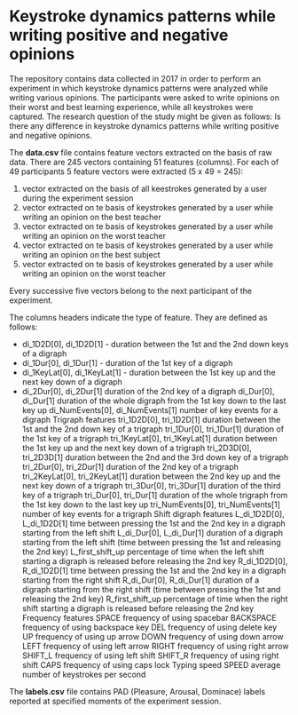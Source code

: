 # Keystroke dynamics patterns while writing positive and negative opinions

The repository contains data collected in 2017 in order to perform an experiment in which keystroke dynamics patterns were analyzed while writing various opinions. The participants were asked to write opinions on their worst and best learning experience, while all keystrokes were captured. The research question of the study might be given as follows: Is there any difference in keystroke dynamics patterns while writing positive and negative opinions.

The **data.csv** file contains feature vectors extracted on the basis of raw data. There are 245 vectors containing 51 features (columns). For each of 49 participants 5 feature vectors were extracted (5 x 49 = 245):  

1. vector extracted on the basis of all keestrokes generated by a user during the experiment session  
2. vector extracted on te basis of keystrokes generated by a user while writing an opinion on the best teacher  
3. vector extracted on te basis of keystrokes generated by a user while writing an opinion on the worst teacher  
4. vector extracted on te basis of keystrokes generated by a user while writing an opinion on the best subject  
5. vector extracted on te basis of keystrokes generated by a user while writing an opinion on the worst teacher  

Every successive five vectors belong to the next participant of the experiment.

The columns headers indicate the type of feature. They are defined as follows:

- di_1D2D[0], di_1D2D[1]  - duration between the 1st and the 2nd down keys of a digraph
- di_1Dur[0], di_1Dur[1]  - duration of the 1st key of a digraph
- di_1KeyLat[0], di_1KeyLat[1] - duration between the 1st key up and the next key down of a digraph
- di_2Dur[0], di_2Dur[1] duration of the 2nd key of a digraph
di_Dur[0], di_Dur[1] duration of the whole digraph from the 1st key
down to the last key up
di_NumEvents[0], di_NumEvents[1] number of key events for a digraph
Trigraph features
tri_1D2D[0], tri_1D2D[1] duration between the 1st and the 2nd down key
of a trigraph
tri_1Dur[0], tri_1Dur[1] duration of the 1st key of a trigraph
tri_1KeyLat[0], tri_1KeyLat[1] duration between the 1st key up and the next
key down of a trigraph
tri_2D3D[0], tri_2D3D[1] duration between the 2nd and the 3rd down key
of a trigraph
tri_2Dur[0], tri_2Dur[1] duration of the 2nd key of a trigraph
tri_2KeyLat[0], tri_2KeyLat[1] duration between the 2nd key up and the next
key down of a trigraph
tri_3Dur[0], tri_3Dur[1] duration of the third key of a trigraph
tri_Dur[0], tri_Dur[1] duration of the whole trigraph from the 1st key
down to the last key up
tri_NumEvents[0], tri_NumEvents[1] number of key events for a trigraph
Shift digraph features
L_di_1D2D[0], L_di_1D2D[1] time between pressing the 1st and the 2nd key
in a digraph starting from the left shift
L_di_Dur[0], L_di_Dur[1] duration of a digraph starting from the left shift
(time between pressing the 1st and releasing the
2nd key)
L_first_shift_up percentage of time when the left shift starting a
digraph is released before releasing the 2nd key
R_di_1D2D[0], R_di_1D2D[1] time between pressing the 1st and the 2nd key
in a digraph starting from the right shift
R_di_Dur[0], R_di_Dur[1] duration of a digraph starting from the right shift
(time between pressing the 1st and releasing the
2nd key)
R_first_shift_up percentage of time when the right shift starting a
digraph is released before releasing the 2nd key
Frequency features
SPACE frequency of using spacebar
BACKSPACE frequency of using backspace key
DEL frequency of using delete key
UP frequency of using up arrow
DOWN frequency of using down arrow
LEFT frequency of using left arrow
RIGHT frequency of using right arrow
SHIFT_L frequency of using left shift
SHIFT_R frequency of using right shift
CAPS frequency of using caps lock
Typing speed
SPEED average number of keystrokes per second



The **labels.csv** file contains PAD (Pleasure, Arousal, Dominace) labels reported at specified moments of the experiment session. 
